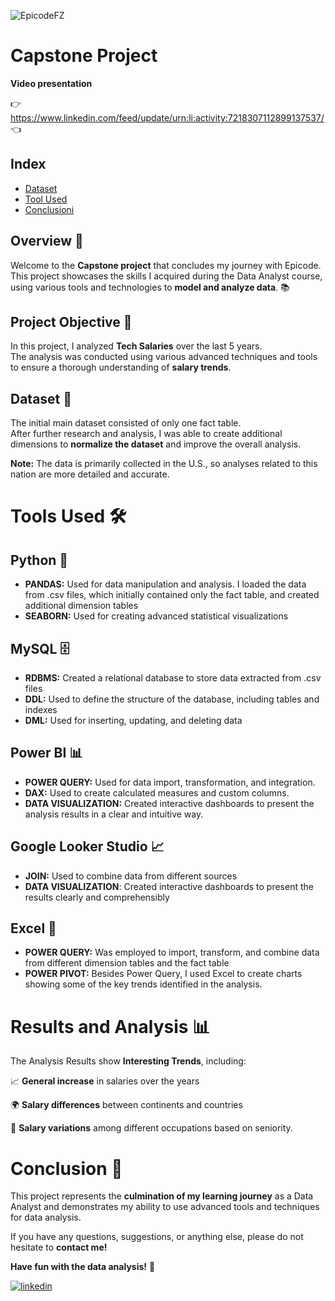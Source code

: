 ![EpicodeFZ](https://github.com/user-attachments/assets/9ca12022-40be-4436-acf9-198cbf0621e4)

# Capstone Project
**Video presentation** 

👉 https://www.linkedin.com/feed/update/urn:li:activity:7218307112899137537/ 👈

## Index
- [Dataset](##dataset-)
- [Tool Used](#tools-used-)
- [Conclusioni](#conclusion-)

## Overview 👋
Welcome to the **Capstone project** that concludes my journey with Epicode.\
This project showcases the skills I acquired during the Data Analyst course, using various tools and technologies to **model and analyze data**. 📚


## Project Objective 🎯
In this project, I analyzed **Tech Salaries** over the last 5 years.\
The analysis was conducted using various advanced techniques and tools to ensure a thorough understanding of **salary trends**.

## Dataset 📁

The initial main dataset consisted of only one fact table.
\
After further research and analysis, I was able to create additional dimensions to **normalize the dataset** and improve the overall analysis.

**Note:** The data is primarily collected in the U.S., so analyses related to this nation are more detailed and accurate.
# Tools Used 🛠️

## Python 🐍

- **PANDAS:** Used for data manipulation and analysis. I loaded the data from .csv files, which initially contained only the fact table, and created additional dimension tables
- **SEABORN:** Used for creating advanced statistical visualizations

## MySQL 🗄️

- **RDBMS:** Created a relational database to store data extracted from .csv files
- **DDL:** Used to define the structure of the database, including tables and indexes
- **DML:** Used for inserting, updating, and deleting data

## Power BI 📊

- **POWER QUERY:** Used for data import, transformation, and integration.
- **DAX:** Used to create calculated measures and custom columns.
- **DATA VISUALIZATION:** Created interactive dashboards to present the analysis results in a clear and intuitive way.


## Google Looker Studio 📈

- **JOIN:** Used to combine data from different sources
- **DATA VISUALIZATION**: Created interactive dashboards to present the results clearly and comprehensibly

## Excel 📑

- **POWER QUERY:** Was employed to import, transform, and combine data from different dimension tables and the fact table
- **POWER PIVOT:** Besides Power Query, I used Excel to create charts showing some of the key trends identified in the analysis.

# Results and Analysis 📊

The Analysis Results show **Interesting Trends**, including:

📈 **General increase** in salaries over the years

🌍 **Salary differences** between continents and countries

💼 **Salary variations** among different occupations based on seniority.

# Conclusion 🏁

This project represents the **culmination of my learning journey** as a Data Analyst and demonstrates my ability to use advanced tools and techniques for data analysis.

If you have any questions, suggestions, or anything else, please do not hesitate to **contact me!**

**Have fun with the data analysis!** 🚀

[![linkedin](https://img.shields.io/badge/linkedin-0A66C2?style=for-the-badge&logo=linkedin&logoColor=white)](https://www.linkedin.com/in/francescozaratti/)
